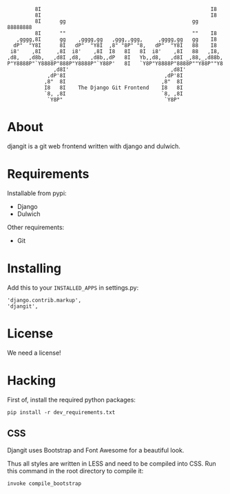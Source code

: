              8I                                                       I8
             8I                                                       I8
             8I      gg                                         gg 88888888
             8I      ""                                         ""    I8
       ,gggg,8I      gg    ,gggg,gg   ,ggg,,ggg,     ,gggg,gg   gg    I8
      dP"  "Y8I      8I   dP"  "Y8I  ,8" "8P" "8,   dP"  "Y8I   88    I8
     i8'    ,8I     ,8I  i8'    ,8I  I8   8I   8I  i8'    ,8I   88   ,I8,
    ,d8,   ,d8b,  _,d8I ,d8,   ,d8b,,dP   8I   Yb,,d8,   ,d8I _,88,_,d88b,
    P"Y8888P"`Y8888P"888P"Y8888P"`Y88P'   8I   `Y8P"Y8888P"8888P""Y88P""Y8
                   ,d8I'                                 ,d8I'
                 ,dP'8I                                ,dP'8I
                ,8"  8I                               ,8"  8I
                I8   8I    The Django Git Frontend    I8   8I
                `8, ,8I                               `8, ,8I
                 `Y8P"                                 `Y8P"

# About
djangit is a git web frontend written with django and dulwich.

# Requirements

Installable from pypi:
- Django
- Dulwich

Other requirements:
- Git

# Installing
Add this to your `INSTALLED_APPS` in settings.py:

    'django.contrib.markup',
    'djangit',

# License
We need a license!

# Hacking
First of, install the required python packages:

    pip install -r dev_requirements.txt

## CSS
Djangit uses Bootstrap and Font Awesome for a beautiful look.

Thus all styles are written in LESS and need to be compiled into CSS. Run this
command in the root directory to compile it:

    invoke compile_bootstrap

